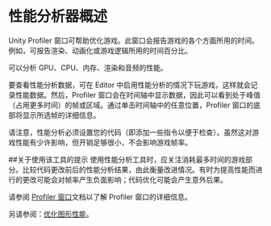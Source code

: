 性能分析器概述
========


Unity Profiler 窗口可帮助优化游戏。此窗口会报告游戏的各个方面所用的时间。例如，可报告渲染、动画化或游戏逻辑所用的时间百分比。

可以分析 GPU、CPU、内存、渲染和音频的性能。

要查看性能分析数据，可在 Editor 中启用性能分析的情况下玩游戏，这样就会记录性能数据。然后，Profiler 窗口会在时间轴中显示数据，因此可以看到处于峰值（占用更多时间）的帧或区域。通过单击时间轴中的任意位置，Profiler 窗口的底部将显示所选帧的详细信息。

请注意，性能分析必须设置您的代码（即添加一些指令以便于检查）。虽然这对游戏性能有少许影响，但开销足够很小，不会影响游戏帧率。

##关于使用该工具的提示
使用性能分析工具时，应关注消耗最多时间的游戏部分。比较代码更改前后的性能分析结果，由此衡量改进情况。有时为提高性能而进行的更改可能会对帧率产生负面影响；代码优化可能会产生意外后果。

请参阅 [Profiler 窗口](ProfilerWindow.html)文档以了解 Profiler 窗口的详细信息。

另请参阅：[优化图形性能](OptimizingGraphicsPerformance.html)。


